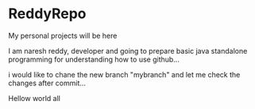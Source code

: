 # ReddyRepo
My personal projects will be here

I am naresh reddy, developer and going to prepare basic java standalone programming for understanding how to use github...


i would like to chane the new branch "mybranch" and let me check the changes after commit...

Hellow world all

